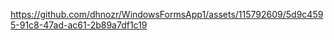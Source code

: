 

https://github.com/dhnozr/WindowsFormsApp1/assets/115792609/5d9c4595-91c8-47ad-ac61-2b89a7df1c19

